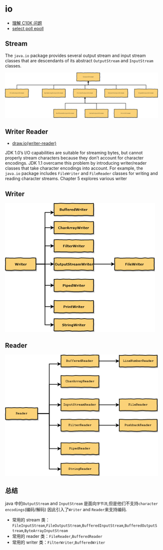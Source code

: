 # io

- [理解 C10K 问题](https://www.cnblogs.com/zafu/p/8251936.html)
- [select poll epoll](https://www.cnblogs.com/Anker/p/3265058.html)

## Stream

The `java.io` package provides several output stream and input stream
classes that are descendants of its abstract `OutputStream` and `InputStream`
classes.

![stream](images/io-stream.png)

## Writer Reader

- [draw.io(writer-reader)](draw.io/writer-reader.xml)

JDK 1.0’s I/O capabilities are suitable for streaming bytes, but cannot
properly stream characters because they don’t account for character
encodings. JDK 1.1 overcame this problem by introducing writer/reader
classes that take character encodings into account. For example, the
`java.io` package includes `FileWriter` and `FileReader` classes for writing
and reading character streams.
Chapter 5 explores various writer

## Writer

![Writer](images/writer.png)

## Reader

![Reader](images/reader.png)

## 总结

java 中的`OutputStream` and `InputStream` 是面向`字节流`,但是他们不支持`character encodings`(编码/解码)
因此引入了`Writer` and `Reader`来支持编码.

- 常用的 stream 类：`FileInputStream`,`FileOutputStream`,`BufferedInputStream`,`BufferedOutputStream`,`ByteArrayInputStream`
- 常用的 reader 类：`FileReader`,`BufferedReader`
- 常用的 writer 类：`FilterWriter`,`BufferedWriter`
